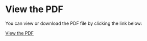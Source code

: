 # View the PDF

You can view or download the PDF file by clicking the link below:

[View the PDF](./en.subjects/en.subject.CPP01pdf)